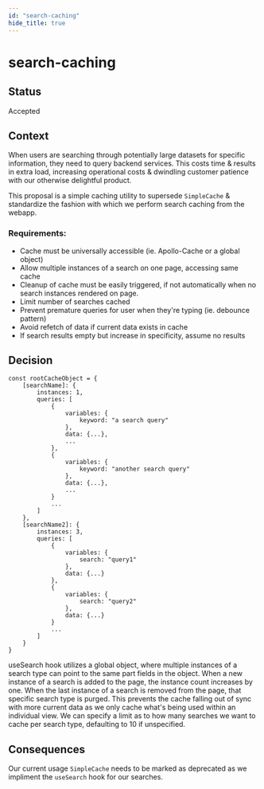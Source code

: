 ```yaml
---
id: "search-caching"
hide_title: true
---
```


# search-caching

## Status

Accepted

## Context

When users are searching through potentially large datasets for specific information, they need to
query backend services. This costs time & results in extra load, increasing operational costs &
dwindling customer patience with our otherwise delightful product.

This proposal is a simple caching utility to supersede `SimpleCache` & standardize the fashion with
which we perform search caching from the webapp.

### Requirements:

- Cache must be universally accessible (ie. Apollo-Cache or a global object)
- Allow multiple instances of a search on one page, accessing same cache
- Cleanup of cache must be easily triggered, if not automatically when no search instances rendered
  on page.
- Limit number of searches cached
- Prevent premature queries for user when they're typing (ie. debounce pattern)
- Avoid refetch of data if current data exists in cache
- If search results empty but increase in specificity, assume no results

## Decision

```
const rootCacheObject = {
	[searchName]: {
		instances: 1,
		queries: [
			{
				variables: {
					keyword: "a search query"
				},
				data: {...},
				...
			},
			{
				variables: {
					keyword: "another search query"
				},
				data: {...},
				...
			}
			...
		]
	},
	[searchName2]: {
		instances: 3,
		queries: [
			{
				variables: {
					search: "query1"
				},
				data: {...}
			},
			{
				variables: {
					search: "query2"
				},
				data: {...}
			}
			...
		]
	}
}
```

useSearch hook utilizes a global object, where multiple instances of a search type can point to the
same part fields in the object. When a new instance of a search is added to the page, the instance
count increases by one. When the last instance of a search is removed from the page, that specific
search type is purged. This prevents the cache falling out of sync with more current data as we only
cache what's being used within an individual view. We can specify a limit as to how many searches we
want to cache per search type, defaulting to 10 if unspecified.

## Consequences

Our current usage `SimpleCache` needs to be marked as deprecated as we impliment the `useSearch`
hook for our searches.
